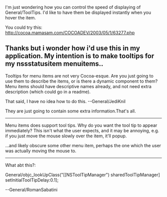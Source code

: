
I'm just wondering how you can control the speed of displaying of General/ToolTips. I'd like to have them be displayed instantly when you hover the item.

You could try this: http://cocoa.mamasam.com/COCOADEV/2003/05/1/63277.php

Thanks but i wonder how i'd use this in my application. My intention is to make tooltips for my nssstatusitem menuitems.. 
----
Tooltips for menu items are not very Cocoa-esque. Are you just going to use them to describe the items, or is there a dynamic component to them? Menu items should have descriptive names already, and not need extra description (which could go in a readme).

That said, I have no idea how to do this. --General/JediKnil

They are just going to contain some extra information.That's all.

----

Menu items does support tool tips. Why do you want the tool tip to appear immediately? This isn't what the user expects, and it may be annoying, e.g. if you just move the mouse slowly over the item, it'll popup.

...and likely obscure some other menu item, perhaps the one which the user was actually moving the mouse to.

----

What abt this?:

    
General/objc_lookUpClass("[[NSToolTipManager") sharedToolTipManager] setInitialToolTipDelay:0.1]; 


--General/RomanSabatini
